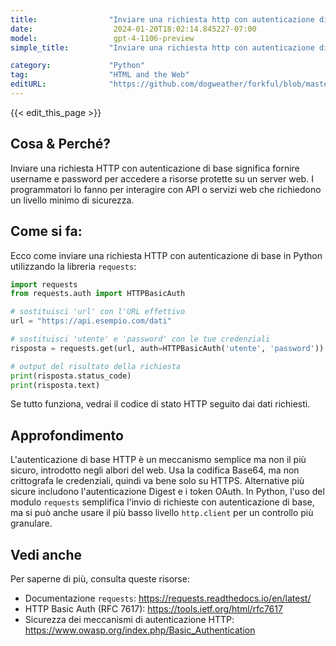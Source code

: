 ```yaml
---
title:                "Inviare una richiesta http con autenticazione di base"
date:                  2024-01-20T18:02:14.845227-07:00
model:                 gpt-4-1106-preview
simple_title:         "Inviare una richiesta http con autenticazione di base"

category:             "Python"
tag:                  "HTML and the Web"
editURL:              "https://github.com/dogweather/forkful/blob/master/content/it/python/sending-an-http-request-with-basic-authentication.md"
---
```


{{< edit_this_page >}}

## Cosa & Perché?
Inviare una richiesta HTTP con autenticazione di base significa fornire username e password per accedere a risorse protette su un server web. I programmatori lo fanno per interagire con API o servizi web che richiedono un livello minimo di sicurezza.

## Come si fa:
Ecco come inviare una richiesta HTTP con autenticazione di base in Python utilizzando la libreria `requests`:

```Python
import requests
from requests.auth import HTTPBasicAuth

# sostituisci 'url' con l'URL effettivo
url = "https://api.esempio.com/dati"

# sostituisci 'utente' e 'password' con le tue credenziali
risposta = requests.get(url, auth=HTTPBasicAuth('utente', 'password'))

# output del risultato della richiesta
print(risposta.status_code)
print(risposta.text)
```

Se tutto funziona, vedrai il codice di stato HTTP seguito dai dati richiesti.

## Approfondimento
L'autenticazione di base HTTP è un meccanismo semplice ma non il più sicuro, introdotto negli albori del web. Usa la codifica Base64, ma non crittografa le credenziali, quindi va bene solo su HTTPS. Alternative più sicure includono l'autenticazione Digest e i token OAuth. In Python, l'uso del modulo `requests` semplifica l'invio di richieste con autenticazione di base, ma si può anche usare il più basso livello `http.client` per un controllo più granulare.

## Vedi anche
Per saperne di più, consulta queste risorse:

- Documentazione `requests`: https://requests.readthedocs.io/en/latest/
- HTTP Basic Auth (RFC 7617): https://tools.ietf.org/html/rfc7617
- Sicurezza dei meccanismi di autenticazione HTTP: https://www.owasp.org/index.php/Basic_Authentication
